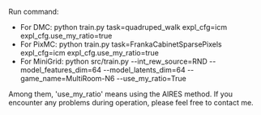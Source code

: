 Run command:
- For DMC: python train.py task=quadruped_walk expl_cfg=icm expl_cfg.use_my_ratio=true
- For PixMC: python train.py task=FrankaCabinetSparsePixels expl_cfg=icm expl_cfg.use_my_ratio=true
- For MiniGrid: python src/train.py --int_rew_source=RND --model_features_dim=64 --model_latents_dim=64 --game_name=MultiRoom-N6 --use_my_ratio=True

Among them, 'use_my_ratio' means using the AIRES method. If you encounter any problems during operation, please feel free to contact me.
